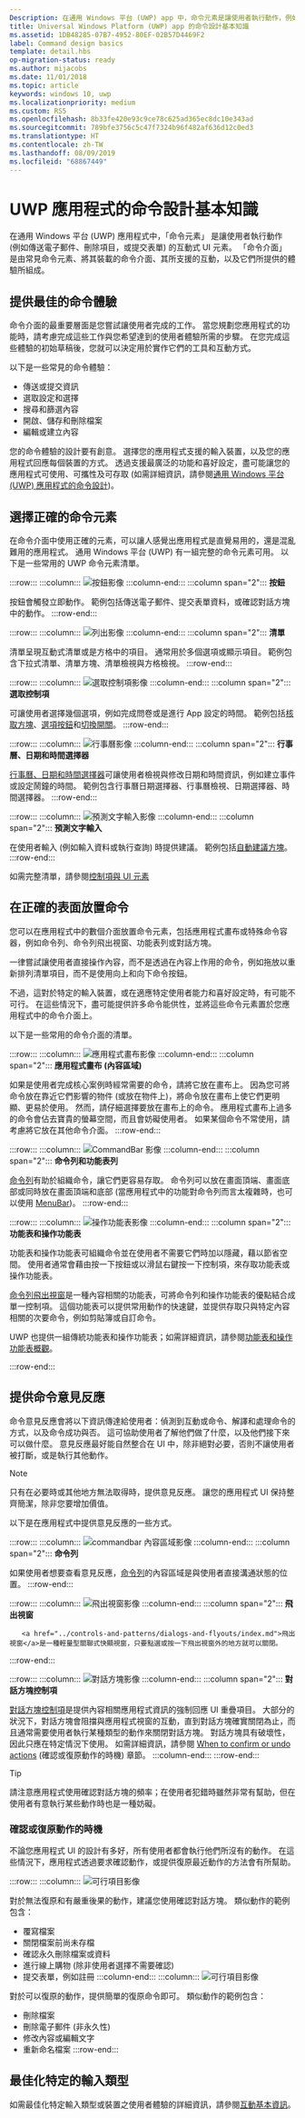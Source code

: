 ```yaml
---
Description: 在通用 Windows 平台 (UWP) app 中，命令元素是讓使用者執行動作，例如傳送電子郵件、刪除項目，或提交表單的互動式 UI 元素。
title: Universal Windows Platform (UWP) app 的命令設計基本知識
ms.assetid: 1DB48285-07B7-4952-80EF-02B57D4469F2
label: Command design basics
template: detail.hbs
op-migration-status: ready
ms.author: mijacobs
ms.date: 11/01/2018
ms.topic: article
keywords: windows 10, uwp
ms.localizationpriority: medium
ms.custom: RS5
ms.openlocfilehash: 8b33fe420e93c9ce78c625ad365ec8dc10e343ad
ms.sourcegitcommit: 789bfe3756c5c47f7324b96f482af636d12c0ed3
ms.translationtype: HT
ms.contentlocale: zh-TW
ms.lasthandoff: 08/09/2019
ms.locfileid: "68867449"
---
```

# <a name="command-design-basics-for-uwp-apps"></a>UWP 應用程式的命令設計基本知識

在通用 Windows 平台 (UWP) 應用程式中，「命令元素」  是讓使用者執行動作 (例如傳送電子郵件、刪除項目，或提交表單) 的互動式 UI 元素。 「命令介面」  是由常見命令元素、將其裝載的命令介面、其所支援的互動，以及它們所提供的體驗所組成。

## <a name="provide-the-best-command-experience"></a>提供最佳的命令體驗

命令介面的最重要層面是您嘗試讓使用者完成的工作。 當您規劃您應用程式的功能時，請考慮完成這些工作與您希望達到的使用者體驗所需的步驟。 在您完成這些體驗的初始草稿後，您就可以決定用於實作它們的工具和互動方式。

以下是一些常見的命令體驗：

- 傳送或提交資訊
- 選取設定和選擇
- 搜尋和篩選內容
- 開啟、儲存和刪除檔案
- 編輯或建立內容

您的命令體驗的設計要有創意。 選擇您的應用程式支援的輸入裝置，以及您的應用程式回應每個裝置的方式。 透過支援最廣泛的功能和喜好設定，盡可能讓您的應用程式可使用、可攜性及可存取 (如需詳細資訊，請參閱[通用 Windows 平台 (UWP) 應用程式的命令設計](../controls-and-patterns/commanding.md))。



<!--
When designing a command interface, the most important decision is choosing what a user can do. To plan the right type of interactions, focus on your app - consider the user experiences you want to enable, and what steps users will need to take. Once you decide what you want users to accomplish, then you can provide them the tools to do so.
-->

## <a name="choose-the-right-command-elements"></a>選擇正確的命令元素

在命令介面中使用正確的元素，可以讓人感覺出應用程式是直覺易用的，還是混亂難用的應用程式。 通用 Windows 平台 (UWP) 有一組完整的命令元素可用。 以下是一些常用的 UWP 命令元素清單。

:::row:::
    :::column:::
![按鈕影像](images/commanding/thumbnail-button.svg)
    :::column-end:::
    :::column span="2":::
<b>按鈕</b>

<a href="../controls-and-patterns/buttons.md" style="text-decoration:none">按鈕</a>會觸發立即動作。 範例包括傳送電子郵件、提交表單資料，或確認對話方塊中的動作。
:::row-end:::

:::row:::
    :::column:::
![列出影像](images/commanding/thumbnail-list.svg)
    :::column-end:::
    :::column span="2":::
<b>清單</b>

<a href="../controls-and-patterns/lists.md" style="text-decoration:none">清單</a>呈現互動式清單或是方格中的項目。 通常用於多個選項或顯示項目。 範例包含下拉式清單、清單方塊、清單檢視與方格檢視。
:::row-end:::

:::row:::
    :::column:::
![選取控制項影像](images/commanding/thumbnail-selection.svg)
    :::column-end:::
    :::column span="2":::
<b>選取控制項</b>

可讓使用者選擇幾個選項，例如完成問卷或是進行 App 設定的時間。 範例包括<a href="../controls-and-patterns/checkbox.md">核取方塊</a>、<a href="../controls-and-patterns/radio-button.md">選項按鈕</a>和<a href="../controls-and-patterns/toggles.md">切換開關</a>。
:::row-end:::

:::row:::
    :::column:::
![行事曆影像](images/commanding/thumbnail-calendar.svg)
    :::column-end:::
    :::column span="2":::
<b>行事曆、日期和時間選擇器</b>

<a href="../controls-and-patterns/date-and-time.md">行事曆、日期和時間選擇器</a>可讓使用者檢視與修改日期和時間資訊，例如建立事件或設定鬧鐘的時間。 範例包含行事曆日期選擇器、行事曆檢視、日期選擇器、時間選擇器。
:::row-end:::

:::row:::
    :::column:::
![預測文字輸入影像](images/commanding/thumbnail-autosuggest.svg)
    :::column-end:::
    :::column span="2":::
<b>預測文字輸入</b>

在使用者輸入 (例如輸入資料或執行查詢) 時提供建議。 範例包括<a href="../controls-and-patterns/auto-suggest-box.md">自動建議方塊</a>。<br>
:::row-end:::

如需完整清單，請參閱[控制項與 UI 元素](../controls-and-patterns/index.md)

## <a name="place-commands-on-the-right-surface"></a>在正確的表面放置命令

您可以在應用程式中的數個介面放置命令元素，包括應用程式畫布或特殊命令容器，例如命令列、命令列飛出視窗、功能表列或對話方塊。

一律嘗試讓使用者直接操作內容，而不是透過在內容上作用的命令，例如拖放以重新排列清單項目，而不是使用向上和向下命令按鈕。 

不過，這對於特定的輸入裝置，或在適應特定使用者能力和喜好設定時，有可能不可行。 在這些情況下，盡可能提供許多命令能供性，並將這些命令元素置於您應用程式中的命令介面上。

以下是一些常用的命令介面的清單。

:::row:::
    :::column:::
![應用程式畫布影像](images/commanding/thumbnail-canvas.svg)
    :::column-end:::
    :::column span="2":::
<b>應用程式畫布 (內容區域)</b>

如果是使用者完成核心案例時經常需要的命令，請將它放在畫布上。 因為您可將命令放在靠近它們影響的物件 (或放在物件上)，將命令放在畫布上使它們更明顯、更易於使用。 然而，請仔細選擇要放在畫布上的命令。 應用程式畫布上過多的命令會佔去寶貴的螢幕空間，而且會妨礙使用者。 如果某個命令不常使用，請考慮將它放在其他命令介面。
:::row-end:::

:::row:::
    :::column:::
![CommandBar 影像](images/commanding/thumbnail-commandbar.svg)
    :::column-end:::
    :::column span="2":::
<b>命令列和功能表列</b>

<a href="../controls-and-patterns/app-bars.md">命令列</a>有助於組織命令，讓它們更容易存取。 命令列可以放在畫面頂端、畫面底部或同時放在畫面頂端和底部 (當應用程式中的功能對命令列而言太複雜時，也可以使用 <a href="../controls-and-patterns/menus.md#create-a-menu-bar">MenuBar</a>)。
:::row-end:::

:::row:::
    :::column:::
![操作功能表影像](images/commanding/thumbnail-contextmenu.svg)
    :::column-end:::
    :::column span="2":::
<b>功能表和操作功能表</b>

<p>功能表和操作功能表可組織命令並在使用者不需要它們時加以隱藏，藉以節省空間。 使用者通常會藉由按一下按鈕或以滑鼠右鍵按一下控制項，來存取功能表或操作功能表。</p> 

<p><a href="../controls-and-patterns/command-bar-flyout.md">命令列飛出視窗</a>是一種內容相關的功能表，可將命令列和操作功能表的優點結合成單一控制項。 這個功能表可以提供常用動作的快速鍵，並提供存取只與特定內容相關的次要命令，例如剪貼簿或自訂命令。</p>

<p>UWP 也提供一組傳統功能表和操作功能表；如需詳細資訊，請參閱<a href="../controls-and-patterns/menus.md">功能表和操作功能表概觀</a>。</p>
:::row-end:::

## <a name="provide-command-feedback"></a>提供命令意見反應 

命令意見反應會將以下資訊傳達給使用者：偵測到互動或命令、解譯和處理命令的方式，以及命令成功與否。 這可協助使用者了解他們做了什麼，以及他們接下來可以做什麼。 意見反應最好能自然整合在 UI 中，除非絕對必要，否則不讓使用者被打斷，或是執行其他動作。

> [!NOTE]
> 只有在必要時或其他地方無法取得時，提供意見反應。 讓您的應用程式 UI 保持整齊簡潔，除非您要增加價值。

以下是在應用程式中提供意見反應的一些方式。

:::row:::
    :::column:::
![commandbar 內容區域影像](images/commanding/thumbnail-commandbar2.svg)
    :::column-end:::
    :::column span="2":::
<b>命令列</b>

如果使用者想要查看意見反應，<a href="../controls-and-patterns/app-bars.md">命令列</a>的內容區域是與使用者直接溝通狀態的位置。
:::row-end:::

:::row:::
    :::column:::
![飛出視窗影像](images/commanding/thumbnail-flyout.svg)
    :::column-end:::
    :::column span="2":::
<b>飛出視窗</b>

       <a href="../controls-and-patterns/dialogs-and-flyouts/index.md">飛出視窗</a>是一種輕量型關聯式快顯視窗，只要點選或按一下飛出視窗外的地方就可以關閉。
:::row-end:::

:::row:::
    :::column:::
![對話方塊影像](images/commanding/thumbnail-dialog.svg)
    :::column-end:::
    :::column span="2":::
<b>對話方塊控制項</b>

<a href="../controls-and-patterns/dialogs-and-flyouts/index.md">對話方塊控制項</a>是提供內容相關應用程式資訊的強制回應 UI 重疊項目。 大部分的狀況下，對話方塊會阻擋與應用程式視窗的互動，直到對話方塊確實關閉為止，而且通常需要使用者執行某種類型的動作來關閉對話方塊。 對話方塊具有破壞性，因此只應在特定情況下使用。 如需詳細資訊，請參閱 [When to confirm or undo actions](#when-to-confirm-or-undo-actions) (確認或復原動作的時機) 章節。
    :::column-end:::
:::row-end:::

> [!TIP]
> 請注意應用程式使用確認對話方塊的頻率；在使用者犯錯時雖然非常有幫助，但在使用者有意執行某些動作時也是一種妨礙。

### <a name="when-to-confirm-or-undo-actions"></a>確認或復原動作的時機

不論您應用程式 UI 的設計有多好，所有使用者都會執行他們所沒有的動作。 在這些情況下，應用程式透過要求確認動作，或提供復原最近動作的方法會有所幫助。

:::row:::
    :::column:::
![可行項目影像](images/do.svg)

對於無法復原和有嚴重後果的動作，建議您使用確認對話方塊。 類似動作的範例包含：
-   覆寫檔案
-   關閉檔案前尚未存檔
-   確認永久刪除檔案或資料
-   進行線上購物 (除非使用者選擇不需要確認)
-   提交表單，例如註冊
    :::column-end:::
    :::column:::
![可行項目影像](images/do.svg)

對於可以復原的動作，提供簡單的復原命令即可。 類似動作的範例包含：
-   刪除檔案
-   刪除電子郵件 (非永久性)
-   修改內容或編輯文字
-   重新命名檔案
:::row-end:::

##  <a name="optimize-for-specific-input-types"></a>最佳化特定的輸入類型

如需最佳化特定輸入類型或裝置之使用者體驗的詳細資訊，請參閱[互動基本資訊](../input/index.md)。


